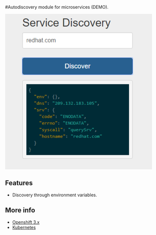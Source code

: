 #Autodiscovery module for microservices (DEMO).


![](https://github.com/cesarvr/microservice-discovery-demo/blob/master/docs/captura.PNG)

## Features

- Discovery through environment variables.

## More info

- [Openshift 3.x](https://docs.openshift.com/enterprise/3.0/getting_started/index.html)
- [Kubernetes](http://kubernetes.io/docs/user-guide/servicesSS)
